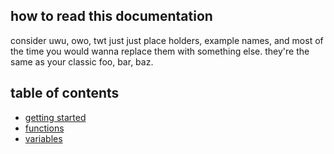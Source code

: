 ## how to read this documentation

consider uwu, owo, twt just just place holders, example names, and most of the time you would wanna replace them with something else. they're the same as your classic foo, bar, baz.

## table of contents

- [getting started](./getting-started.md)
- [functions](./syntax/functions.md)
- [variables](./syntax/variables.md)
